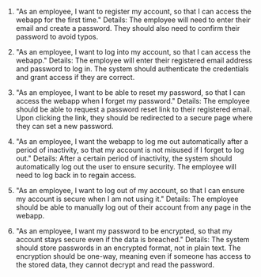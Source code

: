 1. "As an employee, I want to register my account, so that I can access the webapp for the first time."
Details: The employee will need to enter their email and create a password. They should also need to confirm their password to avoid typos.

2. "As an employee, I want to log into my account, so that I can access the webapp."
Details: The employee will enter their registered email address and password to log in. The system should authenticate the credentials and grant access if they are correct.

3. "As an employee, I want to be able to reset my password, so that I can access the webapp when I forget my password."
Details: The employee should be able to request a password reset link to their registered email. Upon clicking the link, they should be redirected to a secure page where they can set a new password.

4. "As an employee, I want the webapp to log me out automatically after a period of inactivity, so that my account is not misused if I forget to log out."
Details: After a certain period of inactivity, the system should automatically log out the user to ensure security. The employee will need to log back in to regain access.

5. "As an employee, I want to log out of my account, so that I can ensure my account is secure when I am not using it."
Details: The employee should be able to manually log out of their account from any page in the webapp.

6. "As an employee, I want my password to be encrypted, so that my account stays secure even if the data is breached."
Details: The system should store passwords in an encrypted format, not in plain text. The encryption should be one-way, meaning even if someone has access to the stored data, they cannot decrypt and read the password.